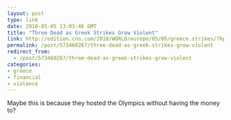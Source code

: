 ```yaml
---
layout: post
type: link
date: 2010-05-05 13:03:46 GMT
title: "Three Dead as Greek Strikes Grow Violent"
link: http://edition.cnn.com/2010/WORLD/europe/05/05/greece.strikes/?hpt=T1
permalink: /post/573460267/three-dead-as-greek-strikes-grow-violent
redirect_from: 
  - /post/573460267/three-dead-as-greek-strikes-grow-violent
categories:
- greece
- financial
- violence
---
```

Maybe this is because they hosted the Olympics without having the money to?